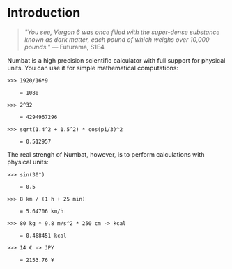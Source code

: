 # Introduction

> *"You see, Vergon 6 was once filled with the super-dense substance known as dark matter, each pound of which weighs over 10,000 pounds."* — Futurama, S1E4

Numbat is a high precision scientific calculator with full support for physical units. You can use
it for simple mathematical computations:
```
>>> 1920/16*9

    = 1080 

>>> 2^32

    = 4294967296 

>>> sqrt(1.4^2 + 1.5^2) * cos(pi/3)^2

    = 0.512957 
```
The real strengh of Numbat, however, is to perform calculations with physical units:
```
>>> sin(30°)

    = 0.5 

>>> 8 km / (1 h + 25 min)

    = 5.64706 km/h

>>> 80 kg * 9.8 m/s^2 * 250 cm -> kcal

    = 0.468451 kcal

>>> 14 € -> JPY

    = 2153.76 ¥
```

